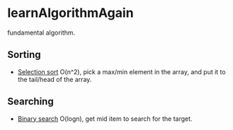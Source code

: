 # learnAlgorithmAgain
fundamental algorithm.

## Sorting
+ [Selection sort](https://github.com/peterwe2/learnAlgorithmAgain/blob/master/sorting/selectionSort.c)
    O(n^2), pick a max/min element in the array, and put it to the tail/head of the array.

## Searching
+ [Binary search](https://github.com/peterwe2/learnAlgorithmAgain/blob/master/searching/binarySearch.c)
    O(logn), get mid item to search for the target.

